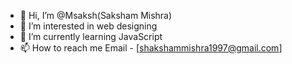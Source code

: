 - 👋 Hi, I’m @Msaksh(Saksham Mishra)
- 👀 I’m interested in web designing 
- 🌱 I’m currently learning JavaScript
- 📫 How to reach me 
      Email - [shakshammishra1997@gmail.com]


<!---
Msaksh/Msaksh is a ✨ special ✨ repository because its `README.md` (this file) appears on your GitHub profile.
You can click the Preview link to take a look at your changes.
--->
